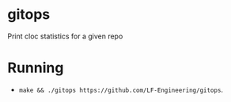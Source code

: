 # gitops

Print cloc statistics for a given repo

# Running

- `make && ./gitops https://github.com/LF-Engineering/gitops`.

